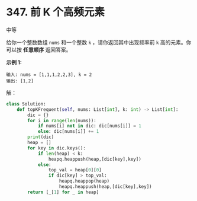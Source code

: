 # 347. 前 K 个高频元素

中等

给你一个整数数组 `nums` 和一个整数 `k` ，请你返回其中出现频率前 `k` 高的元素。你可以按 **任意顺序** 返回答案。

 

**示例 1:**

```
输入: nums = [1,1,1,2,2,3], k = 2
输出: [1,2]
```

解：

```python
class Solution:
    def topKFrequent(self, nums: List[int], k: int) -> List[int]:
        dic = {}
        for i in range(len(nums)):
            if nums[i] not in dic: dic[nums[i]] = 1
            else: dic[nums[i]] += 1
        print(dic)
        heap = []
        for key in dic.keys():
            if len(heap) < k:
                heapq.heappush(heap,[dic[key],key])
            else:
                top_val = heap[0][0]
                if dic[key] > top_val:
                    heapq.heappop(heap)
                    heapq.heappush(heap,[dic[key],key])
        return [_[1] for _ in heap]
```

